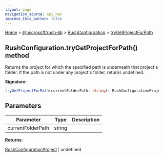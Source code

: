 ```yaml
---
layout: page
navigation_source: api_nav
improve_this_button: false
---
```



[Home](./index.md) &gt; [@microsoft/rush-lib](./rush-lib.md) &gt; [RushConfiguration](./rush-lib.rushconfiguration.md) &gt; [tryGetProjectForPath](./rush-lib.rushconfiguration.trygetprojectforpath.md)

## RushConfiguration.tryGetProjectForPath() method

Returns the project for which the specified path is underneath that project's folder. If the path is not under any project's folder, returns undefined.

<b>Signature:</b>

```typescript
tryGetProjectForPath(currentFolderPath: string): RushConfigurationProject | undefined;
```

## Parameters

|  Parameter | Type | Description |
|  --- | --- | --- |
|  currentFolderPath | string |  |

<b>Returns:</b>

[RushConfigurationProject](./rush-lib.rushconfigurationproject.md) \| undefined
